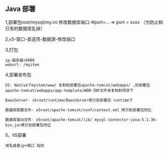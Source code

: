 
## Java 部署

1,部署包root/mysql/my.ini 修改数据库端口-#port=... => port = xxxx
（为防止和已有的数据库乱掉）

2,x5-窗口-首选项-数据源-修改端口

3,打包

	ip-服务器+8080
	weburl- /myitem

4,部署发布包
	
	UI- Native下myitem/www/ 复制到部署包apache-tomcat/webapps/ ,将部署包apache-tomcat/webapps/app-template/WEB-INF文件夹复制到项目下

	BaasServer- x5root/runtime/BaasServer拷贝到部署包 runtime下

	数据库配置文件- x5root/apache-tomcat/conf/context.xml 拷贝到部署包同位

	数据库驱动文件- x5root/apache-tomcat/lib/ mysql-connector-java-5.1.36-bin.jar拷贝到部署包同位

5，IIS部署

	域名或者ip+端口 指向

